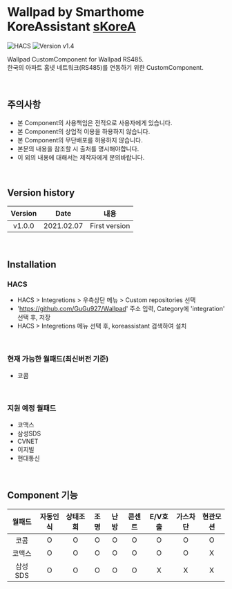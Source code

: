 # Wallpad by Smarthome KoreAssistant [sKoreA][skorea_link]

![HACS][hacs-shield]
![Version v1.4][version-shield]

Wallpad CustomComponent for Wallpad RS485.<br>
한국의 아파트 홈넷 네트워크(RS485)를 연동하기 위한 CustomComponent.

<br>

## 주의사항
- 본 Component의 사용책임은 전적으로 사용자에게 있습니다.
- 본 Component의 상업적 이용을 하용하지 않습니다.
- 본 Component의 무단배포를 허용하지 않습니다.
- 본문의 내용을 참조할 시 출처를 명시해야합니다.
- 이 외의 내용에 대해서는 제작자에게 문의바랍니다.

<br>


## Version history
| Version | Date        | 내용              |
| :-----: | :---------: | ----------------------- |
| v1.0.0  | 2021.02.07  | First version |

<br>

## Installation
### HACS
- HACS > Integretions > 우측상단 메뉴 > Custom repositories 선택
- 'https://github.com/GuGu927/Wallpad' 주소 입력, Category에 'integration' 선택 후, 저장
- HACS > Integretions 메뉴 선택 후, koreassistant 검색하여 설치

<br>

### 현재 가능한 월패드(최신버전 기준)
- 코콤

<br>

### 지원 예정 월패드
- 코맥스
- 삼성SDS
- CVNET
- 이지빌
- 현대통신

<br>

## Component 기능
| 월패드 | 자동인식 | 상태조회 | 조명 | 난방 | 콘센트 | E/V호출 | 가스차단 | 현관모션 |
| :--: | :--: | :--: | :--: | :--: | :--: | :--: | :--: | :--: |
| 코콤 | O | O | O | O | O | O | O | O |
| 코맥스 | O | O | O | O | O | O | O | X |
| 삼성SDS | O | O | O | O | O | X | X | X |

[skorea_link]: https://cafe.naver.com/koreassistant
[version-shield]: https://img.shields.io/badge/version-v1.0.0-orange.svg
[hacs-shield]: https://img.shields.io/badge/HACS-Custom-red.svg

